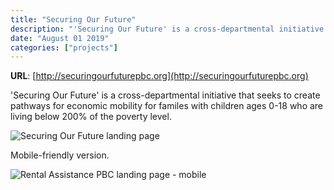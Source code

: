 ```yaml
---
title: "Securing Our Future"
description: "'Securing Our Future' is a cross-departmental initiative that seeks to create pathways for economic mobility for familes with children ages 0-18 who are living below 200% of the poverty level."
date: "August 01 2019"
categories: ["projects"]
---
```


**URL**: [http://securingourfuturepbc.org](http://securingourfuturepbc.org)

'Securing Our Future' is a cross-departmental initiative that seeks to create pathways for economic mobility for familes with children ages 0-18 who are living below 200% of the poverty level.

![Securing Our Future landing page](/images/securingourfuturepbc.org.png)

Mobile-friendly version.

![Rental Assistance PBC landing page - mobile](/images/securingourfuturepbc.org-small.png)
